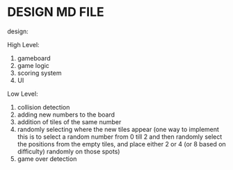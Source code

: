 # DESIGN MD FILE


design:

High Level:
1) gameboard
2) game logic
3) scoring system
4) UI

Low Level:
1) collision detection
2) adding new numbers to the board
3) addition of tiles of the same number
4) randomly selecting where the new tiles appear (one way to implement this is to select a random number from 0 till 2 and then randomly select the positions from the empty tiles, and place either 2 or 4 (or 8 based on difficulty)  randomly on those spots)
5) game over detection